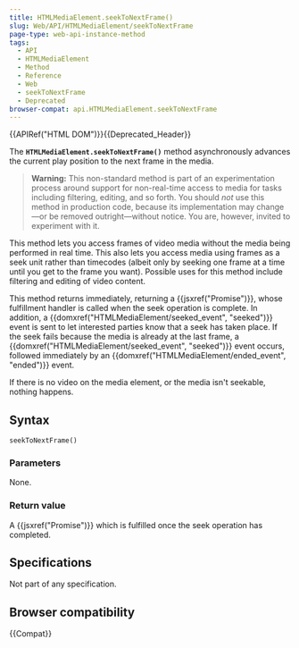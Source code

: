 ```yaml
---
title: HTMLMediaElement.seekToNextFrame()
slug: Web/API/HTMLMediaElement/seekToNextFrame
page-type: web-api-instance-method
tags:
  - API
  - HTMLMediaElement
  - Method
  - Reference
  - Web
  - seekToNextFrame
  - Deprecated
browser-compat: api.HTMLMediaElement.seekToNextFrame
---
```


{{APIRef("HTML DOM")}}{{Deprecated_Header}}

The **`HTMLMediaElement.seekToNextFrame()`** method
asynchronously advances the current play position to the next frame in the media.

> **Warning:** This non-standard method is part of an experimentation process around support for
> non-real-time access to media for tasks including filtering, editing, and so forth.
> You should _not_ use this method in production code, because its implementation
> may change—or be removed outright—without notice. You are, however, invited to
> experiment with it.

This method lets you access frames of video media without the media being performed in
real time. This also lets you access media using frames as a seek unit rather than
timecodes (albeit only by seeking one frame at a time until you get to the frame you
want). Possible uses for this method include filtering and editing of video content.

This method returns immediately, returning a {{jsxref("Promise")}}, whose fulfillment
handler is called when the seek operation is complete. In addition, a
{{domxref("HTMLMediaElement/seeked_event", "seeked")}} event is sent to let interested parties know that a seek has taken
place. If the seek fails because the media is already at the last frame, a
{{domxref("HTMLMediaElement/seeked_event", "seeked")}} event occurs, followed immediately by an {{domxref("HTMLMediaElement/ended_event", "ended")}} event.

If there is no video on the media element, or the media isn't seekable, nothing
happens.

## Syntax

```js-nolint
seekToNextFrame()
```

### Parameters

None.

### Return value

A {{jsxref("Promise")}} which is fulfilled once the seek operation has completed.

## Specifications

Not part of any specification.

## Browser compatibility

{{Compat}}
